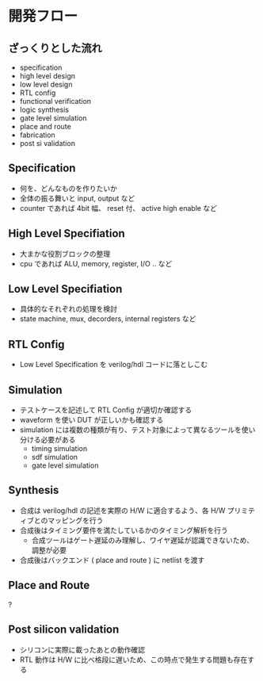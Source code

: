 # 開発フロー

## ざっくりとした流れ

- specification
- high level design
- low level design
- RTL config
- functional verification
- logic synthesis
- gate level simulation
- place and route
- fabrication
- post si validation


## Specification

- 何を、どんなものを作りたいか
- 全体の振る舞いと input, output など
- counter であれば 4bit 幅、 reset 付、 active high enable など

## High Level Specifiation

- 大まかな役割ブロックの整理
- cpu であれば ALU, memory, register, I/O .. など

## Low Level Specifiation

- 具体的なそれぞれの処理を検討
- state machine, mux, decorders, internal registers など

## RTL Config

- Low Level Specification を verilog/hdl コードに落としこむ


## Simulation

- テストケースを記述して RTL Config が適切か確認する
- waveform を使い DUT が正しいかも確認する
- simulation には複数の種類が有り、テスト対象によって異なるツールを使い分ける必要がある
  - timing simulation
  - sdf simulation
  - gate level simulation

## Synthesis

- 合成は verilog/hdl の記述を実際の H/W に適合するよう、各 H/W プリミティブとのマッピングを行う
- 合成後はタイミング要件を満たしているかのタイミング解析を行う
  - 合成ツールはゲート遅延のみ理解し、ワイヤ遅延が認識できないため、調整が必要
- 合成後はバックエンド ( place and route ) に netlist を渡す


## Place and Route

?

## Post silicon validation

- シリコンに実際に載ったあとの動作確認
- RTL 動作は H/W に比べ格段に遅いため、この時点で発生する問題も存在する





